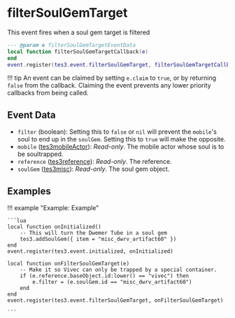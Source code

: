 <!---
	This file is autogenerated. Do not edit this file manually. Your changes will be ignored.
	More information: https://github.com/MWSE/MWSE/tree/master/docs
-->

# filterSoulGemTarget

This event fires when a soul gem target is filtered

```lua
--- @param e filterSoulGemTargetEventData
local function filterSoulGemTargetCallback(e)
end
event.register(tes3.event.filterSoulGemTarget, filterSoulGemTargetCallback)
```

!!! tip
	An event can be claimed by setting `e.claim` to `true`, or by returning `false` from the callback. Claiming the event prevents any lower priority callbacks from being called.

## Event Data

* `filter` (boolean): Setting this to `false` or `nil` will prevent the `mobile`'s soul to end up in the `soulGem`. Setting this to `true` will make the opposite.
* `mobile` ([tes3mobileActor](../../types/tes3mobileActor)): *Read-only*. The mobile actor whose soul is to be soultrapped.
* `reference` ([tes3reference](../../types/tes3reference)): *Read-only*. The reference.
* `soulGem` ([tes3misc](../../types/tes3misc)): *Read-only*. The soul gem object.

## Examples

!!! example "Example: Example"

	```lua
	local function onInitialized()
		-- This will turn the Dwemer Tube in a soul gem
		tes3.addSoulGem({ item = "misc_dwrv_artifact60" })
	end
	event.register(tes3.event.initialized, onInitialized)
	
	local function onFilterSoulGemTarget(e)
		-- Make it so Vivec can only be trapped by a special container.
		if (e.reference.baseObject.id:lower() == "vivec") then
			e.filter = (e.soulGem.id == "misc_dwrv_artifact60")
		end
	end
	event.register(tes3.event.filterSoulGemTarget, onFilterSoulGemTarget)

	```

